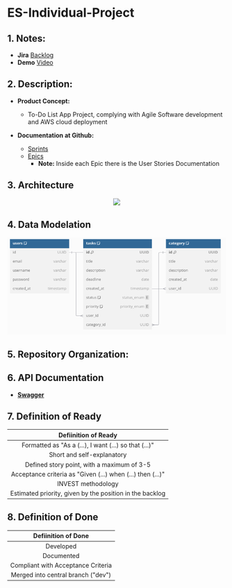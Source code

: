 # ES-Individual-Project

## 1. Notes:
* **Jira** [Backlog](https://es-ip-2425.atlassian.net/jira/software/projects/EIT/boards/2/backlog)
* **Demo** [Video]()

## 2. Description:
- **Product Concept:**
    - To-Do List App Project, complying with Agile Software development and AWS cloud deployment

- **Documentation at Github:** 
  - [Sprints](https://github.com/Miragaia/ES-Individual-Project/tree/dev/docs/Sprints)
  - [Epics](https://github.com/Miragaia/ES-Individual-Project/tree/dev/docs/Sprints)
    - **Note:** Inside each Epic there is the User Stories Documentation

## 3. Architecture

<p align="center">
  <img  src="https://github.com/">
</p>

## 4. Data Modelation

<p align="center">
  <img  src="./docs/data_model.png">
</p>

## 5. Repository Organization:

## 6. API Documentation

- [**Swagger**]()

## 7. Definition of Ready
| Defiinition of Ready|
|:---:|
| Formatted as "As a (...), I want (...) so that (...)" |
| Short and self-explanatory |
| Defined story point, with a maximum of 3-5 |
| Acceptance criteria as "Given (...) when (...) then (...)" |
| INVEST methodology |
| Estimated priority, given by the position in the backlog |

## 8. Definition of Done
| Defiinition of Done|
|:---:|
| Developed |
| Documented |
| Compliant with Acceptance Criteria |
| Merged into central branch ("dev") |
